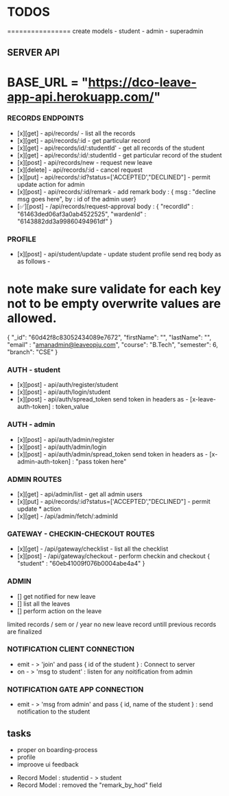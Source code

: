 # TODOS

================
create models - student - admin - superadmin

## SERVER API

# BASE_URL = "https://dco-leave-app-api.herokuapp.com/"

### RECORDS ENDPOINTS

* [x][get] - api/records/ - list all the records
* [x][get] - api/records/:id - get particular record  
* [x][get] - api/records/id/:studentId' - get all records of the student  
* [x][get] - api/records/:id/:studentId - get particular record of the student
* [x][post] - api/records/new - request new leave
* [x][delete] - api/records/:id - cancel request
* [x][put] - api/records/:id?status=['ACCEPTED',"DECLINED"] - permit update action for admin
* [x][post] - api/records/:id/remark - add remark   body : { msg : "decline msg goes here", by : id of the admin user}
* [:white_check_mark:][post] - /api/records/request-approval 
body : {
    "recordId" : "61463ded06af3a0ab4522525",
    "wardenId" : "6143882dd3a99860494961df"
}

### PROFILE

* [x][post] - api/student/update - update student profile
send req body as as follows -

# note make sure validate for each key not to be empty overwrite values are allowed.

{
"\_id": "60d42f8c83052434089e7672",
"firstName": "",
"lastName": "",
"email" : "amanadmin@leaveopju.com",
"course": "B.Tech",
"semester": 6,
"branch": "CSE"
}

### AUTH - student

 * [x][post] - api/auth/register/student
 * [x][post] - api/auth/login/student
 * [x][post] - api/auth/spread_token
send token in headers as - [x-leave-auth-token] : token_value

### AUTH - admin

 * [x][post] - api/auth/admin/register
 * [x][post] - api/auth/admin/login
 * [x][post] - api/auth/admin/spread_token
send token in headers as - [x-admin-auth-token] : "pass token here"

### ADMIN ROUTES

* [x][get] - api/admin/list - get all admin users
* [x][put] - api/records/:id?status=['ACCEPTED',"DECLINED"] - permit update * action
* [x][get] - /api/admin/fetch/:adminId  

### GATEWAY - CHECKIN-CHECKOUT ROUTES

* [x][get] - /api/gateway/checklist - list all the checklist
* [x][post] - /api/gateway/checkout - perform checkin and checkout
{
"student" : "60eb41009f076b0004abe4a4"
}


### ADMIN

* [] get notified for new leave
* [] list all the leaves
* [] perform action on the leave

limited records / sem or / year
no new leave record untill previous records are finalized

### NOTIFICATION CLIENT CONNECTION

* emit - > 'join' and pass { id of the student } : Connect to server
* on - > 'msg to student' : listen for any noitification from admin

### NOTIFICATION GATE APP CONNECTION

* emit - > 'msg from admin' and pass { id, name of the student } : send notification to the student



## tasks

* proper on boarding-process
* profile
* improove ui feedback

<!--  changes made -->
- Record Model :  studentid - > student
- Record Model :  removed the "remark_by_hod" field

